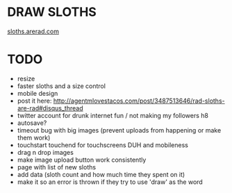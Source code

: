 # DRAW SLOTHS

[sloths.arerad.com](http://sloths.arerad.com)

# TODO

  - resize
  - faster sloths and a size control
  - mobile design
  - post it here:
    http://agentmlovestacos.com/post/3487513646/rad-sloths-are-rad#disqus_thread
  - twitter account for drunk internet fun / not making my followers h8
  - autosave?
  - timeout bug with big images
    (prevent uploads from happening or make them work)
  - touchstart touchend for touchscreens DUH and mobileness
  - drag n drop images
  - make image upload button work consistently
  - page with list of new sloths
  - add data (sloth count and how much time they spent on it)
  - make it so an error is thrown if they try to use 'draw' as the word

